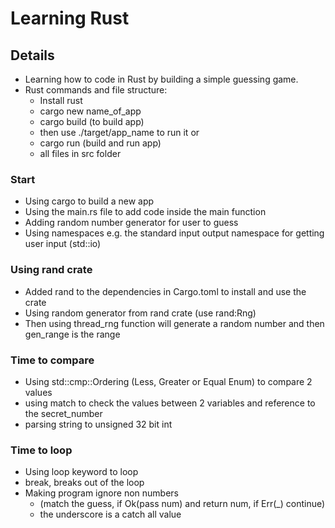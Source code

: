 # Learning Rust

## Details

- Learning how to code in Rust by building a simple guessing game. 
- Rust commands and file structure:
    - Install rust
    - cargo new name_of_app
    - cargo build (to build app)
    - then use ./target/app_name to run it or
    - cargo run (build and run app)
    - all files in src folder

### Start

- Using cargo to build a new app
- Using the main.rs file to add code inside the main function
- Adding random number generator for user to guess
- Using namespaces e.g. the standard input output namespace for getting user input (std::io)

### Using rand crate

- Added rand to the dependencies in Cargo.toml to install and use the crate
- Using random generator from rand crate (use rand:Rng)
- Then using thread_rng function will generate a random number and then gen_range is the range

### Time to compare

- Using std::cmp::Ordering (Less, Greater or Equal Enum) to compare 2 values
- using match to check the values between 2 variables and reference to the secret_number
- parsing string to unsigned 32 bit int

### Time to loop

- Using loop keyword to loop
- break, breaks out of the loop
- Making program ignore non numbers 
    - (match the guess, if Ok(pass num) and return num, if Err(_) continue)
    - the underscore is a catch all value
